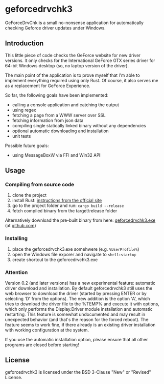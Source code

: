 # geforcedrvchk3

GeForceDrvChk is a small no-nonsense application for automatically checking Geforce driver updates under Windows.

## Introduction

This little piece of code checks the GeForce website for new driver versions. It only checks for the International GeForce GTX series driver for 64-bit Windows desktop (so, no laptop version of the driver).

The main point of the application is to prove myself that I'm able to implement everything required using only Rust. Of course, it also serves me as a replacement for GeForce Experience.

So far, the following goals have been implemented:

- calling a console application and catching the output
- using regex
- fetching a page from a WWW server over SSL
- fetching information from json data
- compiling single statically linked binary without any dependencies
- optional automatic downloading and installation
- unit tests

Possible future goals:

- using MessageBoxW via FFI and Win32 API

## Usage

### Compiling from source code

1. clone the project
1. install Rust: [instructions from the official site](https://www.rust-lang.org/learn/get-started)
1. go to the project folder and run: `cargo build --release`
1. fetch compiled binary from the target\release folder

Alternatively download the pre-built binary from here: [geforcedrvchk3.exe](https://github.com/mjkarki/geforcedrvchk3/releases/download/v0.3.1/geforcedrvchk3.exe) (at [github.com](https://github.com/mjkarki/geforcedrvchk3/releases))

### Installing

1. place the geforcedrvchk3.exe somehwere (e.g. `%UserProfile%`)
1. open the Windows file exporer and navigate to `shell:startup`
1. create shortcut to the geforcedrvchk3.exe

### Attention

Version 0.2 (and later versions) has a new experimental feature: automatic driver download and installation. By default geforcedrvchk3 still uses the web browser to download the driver (started by pressing ENTER or by selecting 'D' from the options). The new addition is the option 'A', which tries to download the driver file to the %TEMP% and execute it with options, which only performs the Display.Driver module installation and automatic restarting. This feature is somewhat undocumented and may result in unexpected behavior (and that's the reason for the forced reboot). The feature seems to work fine, if there already is an existing driver installation with working configuration at the system.

If you use the automatic installation option, please ensure that all other programs are closed before starting!

## License

geforcedrvchk3 is licensed under the BSD 3-Clause "New" or "Revised" License.
